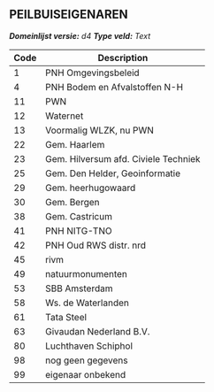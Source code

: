 ## PEILBUISEIGENAREN

*__Domeinlijst versie:__ d4*
*__Type veld:__ Text*

|__Code__ |__Description__	|
|	---	|	---	|
| 1 | PNH Omgevingsbeleid |
| 4 | PNH Bodem en Afvalstoffen N-H |
| 11 | PWN |
| 12 | Waternet |
| 13 | Voormalig WLZK, nu PWN |
| 22 | Gem. Haarlem |
| 23 | Gem. Hilversum afd. Civiele Techniek |
| 25 | Gem. Den Helder, Geoinformatie |
| 29 | Gem. heerhugowaard |
| 30 | Gem. Bergen | 
| 38 | Gem. Castricum | 
| 41 | PNH NITG-TNO | 
| 42 | PNH Oud RWS distr. nrd | 
| 45 | rivm | 
| 49 | natuurmonumenten | 
| 53 | SBB  Amsterdam | 
| 58 | Ws. de Waterlanden | 
| 61 | Tata Steel | 
| 63 | Givaudan Nederland B.V. | 
| 80 | Luchthaven Schiphol | 
| 98 | nog geen gegevens | 
| 99 | eigenaar onbekend |  
